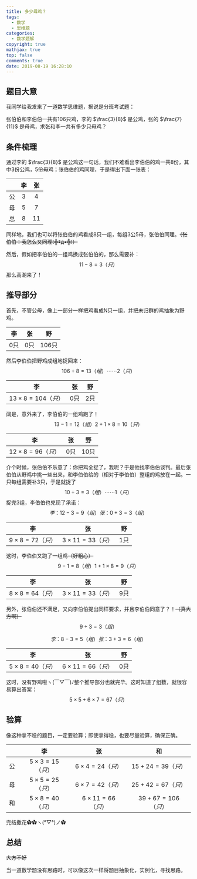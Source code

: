 ```yaml
---
title: 多少母鸡？
tags:
  - 数学
  - 思维题
categories:
  - 数学题解
copyright: true
mathjax: true
top: false
comments: true
date: 2019-08-19 16:28:10
---
```


## 题目大意

我同学给我发来了一道数学思维题，据说是分班考试题：

张伯伯和李伯伯一共有106只鸡，李的 $\frac{3}{8}$ 是公鸡，张的 $\frac{7}{11}$ 是母鸡，求张和李一共有多少只母鸡？

<!--more-->

## 条件梳理

通过李的 $\frac{3}{8}$ 是公鸡这一句话，我们不难看出李伯伯的鸡一共8份，其中3份公鸡，5份母鸡；张伯伯的鸡同理，于是得出下面一张表：

|      |  李  |  张  |
| :--: | :--: | :--: |
|  公  |  3   |  4   |
|  母  |  5   |  7   |
|  总  |  8   |  11  |

同样地，我们也可以将张伯伯的鸡看成8只一组，每组3公5母，张伯伯同理。~~（张伯伯：我怎么又同理꒰╬•᷅д•᷄╬꒱）~~

然后，假如把李伯伯的一组鸡换成张伯伯的，那么需要补：
$$
11-8=3（只）
$$
那么高潮来了！

## 推导部分

首先，不管公母，像上一部分一样把鸡看成N只一组，并把未归群的鸡抽象为野鸡。

|  李  |  张  |  野   |
| :--: | :--: | :---: |
| 0只  | 0只  | 106只 |

然后李伯伯把野鸡成组地捉回来：
$$
106\div8=13（组）\cdots\cdots2（只）
$$


|          李           |  张  |  野  |
| :-------------------: | :--: | :--: |
| $13\times8=104（只）$ | 0只  | 2只  |

阔是，意外来了，李伯伯的一组鸡跑了！
$$
13-1=12（组）
2+1\times8=10（只）
$$

|          李          |  张  |  野  |
| :------------------: | :--: | :--: |
| $12\times8=96（只）$ | 0只  | 10只 |

介个时候，张伯伯不乐意了：你把鸡全捉了，我呢？于是他找李伯伯谈判。最后张伯伯从野鸡中挑一些出来，和李伯伯给的（相对于李伯伯）整组的鸡放在一起。一只每组需要补3只，于是就捉了
$$
10\div3=3（组）\cdots\cdots1（只）
$$
捉完3组，李伯伯也兑现了承诺：
$$
李：12-3=9（组）
张：0+3=3（组）
$$

|         李          |          张          |  野  |
| :-----------------: | :------------------: | :--: |
| $9\times8=72（只）$ | $3\times11=33（只）$ | 1只  |

这时，李伯伯又跑了一组鸡~~（好粗心）~~
$$
9-1=8（组）
1+1\times8=9（只）
$$

|         李          |          张          |  野  |
| :-----------------: | :------------------: | :--: |
| $8\times8=64（只）$ | $3\times11=33（只）$ | 9只  |

另外，张伯伯还不满足，又向李伯伯提出同样要求，并且李伯伯同意了？！~~（真大方啊）~~
$$
9\div3=3（组）
$$

$$
李：8-3=5（组）
张：3+3=6（组）
$$

|         李          |          张          |  野  |
| :-----------------: | :------------------: | :--: |
| $5\times8=40（只）$ | $6\times11=66（只）$ | 0只  |

这时，没有野鸡啦ヽ(￣▽￣)ﾉ整个推导部分也就完毕。这时知道了组数，就很容易算出答案：
$$
5\times5+6\times7=67（只）
$$

## 验算

像这种拿不稳的题目，一定要验算；即使拿得稳，也要尽量验算，确保正确。

|      |         李          |          张          |        和         |
| :--: | :-----------------: | :------------------: | :---------------: |
|  公  | $5\times3=15（只）$ | $6\times4=24（只）$  | $15+24=39（只）$  |
|  母  | $5\times5=25（只）$ | $6\times7=42（只）$  | $25+42=67（只）$  |
|  和  | $5\times8=40（只）$ | $6\times11=66（只）$ | $39+67=106（只）$ |

完结撒花✿✿ヽ(°▽°)ノ✿

## 总结

~~大方不好~~

当一道数学题没有思路时，可以像这次一样将题目抽象化，实例化，寻找思路。